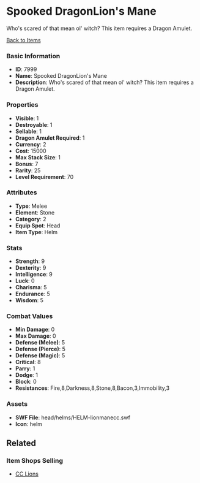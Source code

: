 # Spooked DragonLion's Mane

Who's scared of that mean ol' witch? This item requires a Dragon Amulet.

[Back to Items](../items.md)

### Basic Information

- **ID**: 7999
- **Name**: Spooked DragonLion&#039;s Mane
- **Description**: Who&#039;s scared of that mean ol&#039; witch? This item requires a Dragon Amulet.

### Properties

- **Visible**: 1
- **Destroyable**: 1
- **Sellable**: 1
- **Dragon Amulet Required**: 1
- **Currency**: 2
- **Cost**: 15000
- **Max Stack Size**: 1
- **Bonus**: 7
- **Rarity**: 25
- **Level Requirement**: 70

### Attributes

- **Type**: Melee
- **Element**: Stone
- **Category**: 2
- **Equip Spot**: Head
- **Item Type**: Helm

### Stats

- **Strength**: 9
- **Dexterity**: 9
- **Intelligence**: 9
- **Luck**: 0
- **Charisma**: 5
- **Endurance**: 5
- **Wisdom**: 5

### Combat Values

- **Min Damage**: 0
- **Max Damage**: 0
- **Defense (Melee)**: 5
- **Defense (Pierce)**: 5
- **Defense (Magic)**: 5
- **Critical**: 8
- **Parry**: 1
- **Dodge**: 1
- **Block**: 0
- **Resistances**: Fire,8,Darkness,8,Stone,8,Bacon,3,Immobility,3

### Assets

- **SWF File**: head/helms/HELM-lionmanecc.swf
- **Icon**: helm

## Related

### Item Shops Selling

- [CC Lions](../item-shops/291-cc-lions.md)

